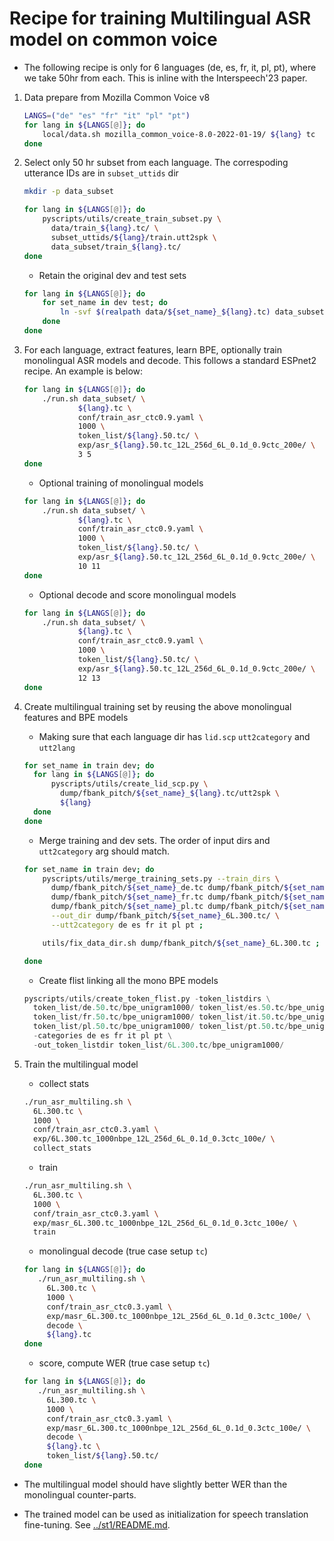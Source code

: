 # Recipe for training Multilingual ASR model on common voice

- The following recipe is only for 6 languages (de, es, fr, it, pl, pt), where we take 50hr from each.
This is inline with the Interspeech'23 paper.

1. Data prepare from Mozilla Common Voice v8

    ```bash
    LANGS=("de" "es" "fr" "it" "pl" "pt")
    for lang in ${LANGS[@]}; do
        local/data.sh mozilla_common_voice-8.0-2022-01-19/ ${lang} tc
    done
    ```

2. Select only 50 hr subset from each language. The correspoding utterance IDs are in `subset_uttids` dir

    ```bash
    mkdir -p data_subset

    for lang in ${LANGS[@]}; do
        pyscripts/utils/create_train_subset.py \
          data/train_${lang}.tc/ \
          subset_uttids/${lang}/train.utt2spk \
          data_subset/train_${lang}.tc/
    done
    ```

    - Retain the original dev and test sets

    ```bash
    for lang in ${LANGS[@]}; do
        for set_name in dev test; do
            ln -svf $(realpath data/${set_name}_${lang}.tc) data_subset/ ;
        done
    done
    ```

3. For each language, extract features, learn BPE, optionally train monolingual ASR models and decode. This follows a standard ESPnet2 recipe. An example is below:

    ```bash
    for lang in ${LANGS[@]}; do
        ./run.sh data_subset/ \
                ${lang}.tc \
                conf/train_asr_ctc0.9.yaml \
                1000 \
                token_list/${lang}.50.tc/ \
                exp/asr_${lang}.50.tc_12L_256d_6L_0.1d_0.9ctc_200e/ \
                3 5
    done
    ```

    - Optional training of monolingual models

    ```bash
    for lang in ${LANGS[@]}; do
        ./run.sh data_subset/ \
                ${lang}.tc \
                conf/train_asr_ctc0.9.yaml \
                1000 \
                token_list/${lang}.50.tc/ \
                exp/asr_${lang}.50.tc_12L_256d_6L_0.1d_0.9ctc_200e/ \
                10 11
    done
    ```

    - Optional decode and score monolingual models

    ```bash
    for lang in ${LANGS[@]}; do
        ./run.sh data_subset/ \
                ${lang}.tc \
                conf/train_asr_ctc0.9.yaml \
                1000 \
                token_list/${lang}.50.tc/ \
                exp/asr_${lang}.50.tc_12L_256d_6L_0.1d_0.9ctc_200e/ \
                12 13
    done
    ```

4. Create multilingual training set by reusing the above monolingual features and BPE models

    - Making sure that each language dir has `lid.scp` `utt2category` and `utt2lang`

    ```bash
    for set_name in train dev; do
      for lang in ${LANGS[@]}; do
          pyscripts/utils/create_lid_scp.py \
            dump/fbank_pitch/${set_name}_${lang}.tc/utt2spk \
            ${lang}
      done
    done
    ```

    - Merge training and dev sets. The order of input dirs and `utt2category` arg should match.

    ```bash
    for set_name in train dev; do
        pyscripts/utils/merge_training_sets.py --train_dirs \
          dump/fbank_pitch/${set_name}_de.tc dump/fbank_pitch/${set_name}_es.tc \
          dump/fbank_pitch/${set_name}_fr.tc dump/fbank_pitch/${set_name}_it.tc \
          dump/fbank_pitch/${set_name}_pl.tc dump/fbank_pitch/${set_name}_pt.tc \
          --out_dir dump/fbank_pitch/${set_name}_6L.300.tc/ \
          --utt2category de es fr it pl pt ;

        utils/fix_data_dir.sh dump/fbank_pitch/${set_name}_6L.300.tc ;

    done
    ```

    - Create flist linking all the mono BPE models

    ```python
    pyscripts/utils/create_token_flist.py -token_listdirs \
      token_list/de.50.tc/bpe_unigram1000/ token_list/es.50.tc/bpe_unigram1000/ \
      token_list/fr.50.tc/bpe_unigram1000/ token_list/it.50.tc/bpe_unigram1000/ \
      token_list/pl.50.tc/bpe_unigram1000/ token_list/pt.50.tc/bpe_unigram1000/ \
      -categories de es fr it pl pt \
      -out_token_listdir token_list/6L.300.tc/bpe_unigram1000/
    ```

5. Train the multilingual model

   - collect stats

   ```bash
   ./run_asr_multiling.sh \
     6L.300.tc \
     1000 \
     conf/train_asr_ctc0.3.yaml \
     exp/6L.300.tc_1000nbpe_12L_256d_6L_0.1d_0.3ctc_100e/ \
     collect_stats
   ```

   - train

   ```bash
   ./run_asr_multiling.sh \
     6L.300.tc \
     1000 \
     conf/train_asr_ctc0.3.yaml \
     exp/masr_6L.300.tc_1000nbpe_12L_256d_6L_0.1d_0.3ctc_100e/ \
     train
   ```

   - monolingual decode (true case setup `tc`)

   ```bash
   for lang in ${LANGS[@]}; do
      ./run_asr_multiling.sh \
        6L.300.tc \
        1000 \
        conf/train_asr_ctc0.3.yaml \
        exp/masr_6L.300.tc_1000nbpe_12L_256d_6L_0.1d_0.3ctc_100e/ \
        decode \
        ${lang}.tc
   done
   ```

   - score, compute WER (true case setup `tc`)

   ```bash
   for lang in ${LANGS[@]}; do
      ./run_asr_multiling.sh \
        6L.300.tc \
        1000 \
        conf/train_asr_ctc0.3.yaml \
        exp/masr_6L.300.tc_1000nbpe_12L_256d_6L_0.1d_0.3ctc_100e/ \
        decode \
        ${lang}.tc \
        token_list/${lang}.50.tc/
   done
   ```

- The multilingual model should have slightly better WER than the monolingual counter-parts.

- The trained model can be used as initialization for speech translation fine-tuning. See [../st1/README.md](../st1/README.md).
